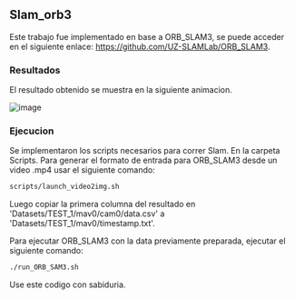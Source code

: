 ## Slam_orb3

Este trabajo fue implementado en base a ORB_SLAM3, se puede acceder en el siguiente enlace: https://github.com/UZ-SLAMLab/ORB_SLAM3.

### Resultados
El resultado obtenido se muestra en la siguiente animacion.

![image]('https://github.com/antbenar/Slam_orb3/blob/master/Assets/resultados.gif')


### Ejecucion

Se implementaron los scripts necesarios para correr Slam. En la carpeta Scripts. 
Para generar el formato de entrada para ORB_SLAM3 desde un video .mp4 usar el siguiente comando:

```bash
scripts/launch_video2img.sh
```

Luego copiar la primera columna del resultado en 'Datasets/TEST_1/mav0/cam0/data.csv' a 'Datasets/TEST_1/mav0/timestamp.txt'.

Para ejecutar ORB_SLAM3 con la data previamente preparada, ejecutar el siguiente comando:

```bash
./run_ORB_SAM3.sh
```

Use este codigo con sabiduria.
